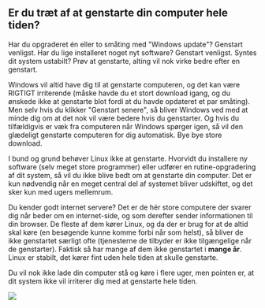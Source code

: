 <?php require("../../entete.php"); ?> <?php require("../../base.php"); ?> <?php require("../../fonctions.php"); ?>

<div id="corps">

<h2>Er du træt af at genstarte din computer hele tiden?</h2>

<p>Har du opgraderet én eller to småting med "Windows update"? Genstart venligst. Har du lige installeret noget nyt software? Genstart venligst. Syntes dit system ustabilt? Prøv at genstarte, alting vil nok virke bedre efter en genstart.</p>

<p>Windows vil altid have dig til at genstarte computeren, og det kan være RIGTIGT irriterende (måske havde du et stort download igang, og du ønskede ikke at genstarte blot fordi at du havde opdateret et par småting). Men selv hvis du klikker "Genstart senere", så bliver Windows ved med at minde dig om at det nok vil være bedere hvis du genstarter. Og hvis du tilfældigvis er væk fra computeren når Windows spørger igen, så vil den glædeligt genstarte computeren for dig automatisk.
Bye bye store download.</p>

<p>I bund og grund behøver Linux ikke at genstarte. Hvorvidt du installere ny software (selv meget store programmer) eller udfører en rutine-opgradering af dit system, så vil du ikke blive bedt om at genstarte din computer. Det er kun nødvendig når en meget central del af systemet bliver udskiftet, og det sker kun med ugers mellemrum.</p>

<p>Du kender godt internet servere? Det er de hér store computere der svarer dig når beder om en internet-side, og som derefter sender informationen til din browser. De fleste af dem kører Linux, og da der er brug for at de altid skal køre (en besøgende kunne komme forbi når som helst), så bliver de ikke genstartet særligt ofte (tjenesterne de tilbyder er ikke tilgængelige når de genstarter). Faktisk så har mange af dem ikke genstartet i <b>mange år</b>. Linux er stabilt, det kører fint uden hele tiden at skulle genstarte.</p>

<p>Du vil nok ikke lade din computer stå og køre i flere uger, men pointen er, at dit system ikke vil irriterer dig med at genstarte hele tiden.</p>

<img src="Images/reboot_all_the_time_thumb.png" />

</div>


